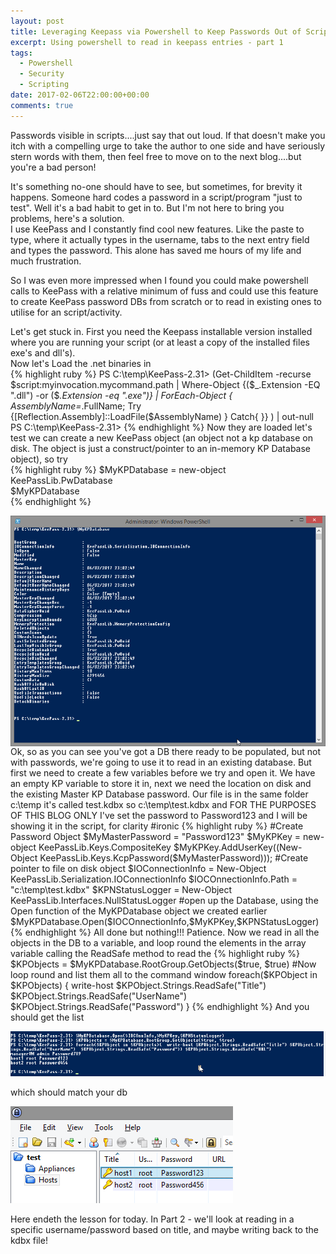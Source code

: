```yaml
---
layout: post
title: Leveraging Keepass via Powershell to Keep Passwords Out of Scripts
excerpt: Using powershell to read in keepass entries - part 1 
tags: 
  - Powershell
  - Security
  - Scripting
date: 2017-02-06T22:00:00+00:00
comments: true
---
```


Passwords visible in scripts....just say that out loud.  If that doesn't make you itch with a compelling urge to take the author to one side and have seriously stern words with them, then feel free to move on to the next blog....but you're a bad person!
  
It's something no-one should have to see, but sometimes, for brevity it happens.  Someone hard codes a password in a script/program "just to test".  Well it's a bad habit to get in to.  But I'm not here to bring you problems, here's a solution.  
I use KeePass and I constantly find cool new features.  Like the paste to type, where it actually types in the username, tabs to the next entry field and types the password.  This alone has saved me hours of my life and much frustration.  
  
So I was even more impressed when I found you could make powershell calls to KeePass with a relative minimum of fuss and could use this feature to create KeePass password DBs from scratch or to read in existing ones to utilise for an script/activity.
  
Let's get stuck in.
First you need the Keepass installable version installed where you are running your script (or at least a copy of the installed files exe's and dll's).  
Now let's Load the .net binaries in  
{% highlight ruby %}
PS C:\temp\KeePass-2.31> (Get-ChildItem -recurse $script:myinvocation.mycommand.path | Where-Object {($_.Extension -EQ ".dll") -or ($_.Extension -eq ".exe")} | ForEach-Object { $AssemblyName=$_.FullName; Try {[Reflection.Assembly]::LoadFile($AssemblyName) } Catch{ }} ) | out-null
PS C:\temp\KeePass-2.31>
{% endhighlight %}
Now they are loaded let's test we can create a new KeePass object (an object not a kp database on disk.  The object is just a construct/pointer to an in-memory KP Database object), so try  
{% highlight ruby %}
$MyKPDatabase = new-object KeePassLib.PwDatabase  
$MyKPDatabase  
{% endhighlight %}

<IMG src="/public/kpass1.png" align="right">  
Ok, so as you can see you've got a DB there ready to be populated, but not with passwords, we're going to use it to read in an existing database.  But first we need to create a few variables before we try and open it.  We have an empty KP variable to store it in, next we need the location on disk and the existing Master KP Database password.  
Our file is in the same folder c:\temp it's called test.kdbx so c:\temp\test.kdbx and FOR THE PURPOSES OF THIS BLOG ONLY I've set the password to Password123 and I will be showing it in the script, for clarity #ironic  
{% highlight ruby %}
#Create Password Object
$MyMasterPassword = "Password123"
$MyKPKey = new-object KeePassLib.Keys.CompositeKey
$MyKPKey.AddUserKey((New-Object KeePassLib.Keys.KcpPassword($MyMasterPassword)));
#Create pointer to file on disk object
$IOConnectionInfo = New-Object KeePassLib.Serialization.IOConnectionInfo
$IOCOnnectionInfo.Path = "c:\temp\test.kdbx"
$KPNStatusLogger = New-Object KeePassLib.Interfaces.NullStatusLogger
#open up the Database, using the Open function of the MyKPDatabase object we created earlier
$MyKPDatabase.Open($IOCOnnectionInfo,$MyKPKey,$KPNStatusLogger)
{% endhighlight %}
All done but nothing!!!  Patience.  Now we read in all the objects in the DB to a variable, and loop round the elements in the array variable calling the ReadSafe method to read the 
{% highlight ruby %}
$KPObjects = $MyKPDatabase.RootGroup.GetObjects($true, $true)
#Now loop round and list them all to the command window
foreach($KPObject in $KPObjects)
{
  write-host $KPObject.Strings.ReadSafe("Title") $KPObject.Strings.ReadSafe("UserName")  $KPObject.Strings.ReadSafe("Password")
}
{% endhighlight %}
And you should get the list
<P>
<IMG src="/public/kpass2.png">
<P>
which should match your db
<P>
<IMG src="/public/kpass3.png">
<P>
Here endeth the lesson for today.  In Part 2 - we'll look at reading in a specific username/password based on title, and maybe writing back to the kdbx file!  
